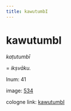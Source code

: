 ```yaml
---
title: kawutumbI
---
```


# kawutumbI

<i>kaṭutumbī</i>  <div n="lb" />= <i>ikṣvāku.</i>

lnum: 41

image: [534](https://www.sanskrit-lexicon.uni-koeln.de/scans/csl-apidev/servepdf.php?dict=snp&page=534)

cologne link: [kawutumbI](https://sanskrit-lexicon.uni-koeln.de/scans/csl-apidev/getword.php?dict=snp&key=kawutumbI)

